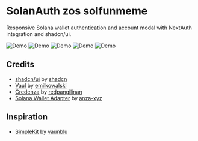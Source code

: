 # SolanAuth zos solfunmeme

Responsive Solana wallet authentication and account modal with NextAuth integration and shadcn/ui.

![Demo](https://utfs.io/f/iUT8pU3lhYNeUFLejntTYAjtNyo932GcDLE6wsqCp1SiOdV0)
![Demo](https://utfs.io/f/iUT8pU3lhYNex4mm8AdiEhYl0WAMNZDmJvKROFpnC7jkX3ey)
![Demo](https://utfs.io/f/iUT8pU3lhYNeNPayHqf7d6VTx3LtcmvI9Ou5MAbowSehE48G)
![Demo](https://utfs.io/f/iUT8pU3lhYNe7T1pL32byJWLu96lvM0K83UHcwROYg2pE4s7)
![Demo](https://utfs.io/f/iUT8pU3lhYNeHu37GZMbKWT7mu95xt8Rqe6C3ScAF1gyIdOi)

## Credits

- [shadcn/ui](https://github.com/shadcn-ui/ui) by [shadcn](https://github.com/shadcn)
- [Vaul](https://github.com/emilkowalski/vaul) by [emilkowalski](https://github.com/emilkowalski)
- [Credenza](https://github.com/redpangilinan/credenza) by [redpangilinan](https://github.com/redpangilinan)
- [Solana Wallet Adapter](https://github.com/anza-xyz/wallet-adapter) by [anza-xyz](https://github.com/anza-xyz/)

## Inspiration

- [SimpleKit](https://github.com/vaunblu/SimpleKit) by [vaunblu](https://github.com/vaunblu)
